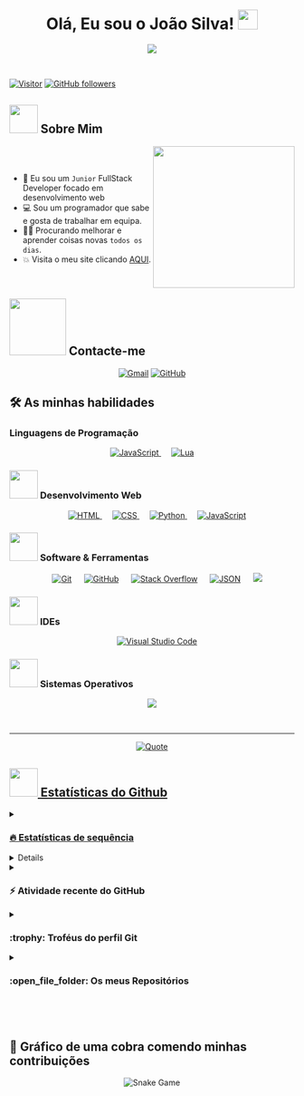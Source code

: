 <h1 align="center">Olá, Eu sou o João Silva! <img src="https://media.giphy.com/media/hvRJCLFzcasrR4ia7z/giphy.gif" width="35"></h1>
<p align="center">
  <a href="https://github.com/DenverCoder1/readme-typing-svg"><img src="https://readme-typing-svg.herokuapp.com?font=Time+New+Roman&color=%23C8BE25&size=25&center=true&vCenter=true&width=600&height=100&lines=Junior+FullStack+Developer;NetWorking+Student;Good+Team+Worker;B7WEB+Student;Always+learning+new+things"></a>
</p>


<br>

[![Visitor](https://visitor-badge.laobi.icu/badge?page_id=Z4Dev)](https://github.com/Z4Dev) [![GitHub followers](https://img.shields.io/github/followers/Z4Dev.svg?style=social&label=Follow)](https://github.com/Z4Dev?tab=followers)

	
## <picture><img src = "https://github.com/7oSkaaa/7oSkaaa/blob/main/Images/about_me.gif?raw=true" width = 50px></picture> Sobre Mim

<picture> <img align="right" src="https://github.com/7oSkaaa/7oSkaaa/blob/main/Images/Right_Side.gif?raw=true" width = 250px></picture>

<br><br>

- :school: Eu sou um `Junior` FullStack Developer focado em desenvolvimento web 
- :computer: Sou um programador que sabe e gosta de trabalhar em equipa.
- :student: Procurando melhorar e aprender coisas novas `todos os dias`.
- :boom: Visita o meu site clicando [AQUI](https://vitti-js.netlify.app/).
<br>

## <picture> <img src="https://github.com/7oSkaaa/7oSkaaa/blob/main/Images/Connect-with-me.gif?raw=true" width="100px"> </picture> Contacte-me
<p align="center">
	<a href="mailto:z4kreyyt@gmail.com"><img img src="https://img.shields.io/badge/gmail-%23EA4335.svg?style=plastic&logo=gmail&logoColor=white" alt="Gmail"/></a>
	<a href="https://github.com/Z4Dev"><img src="https://img.shields.io/badge/github-%23181717.svg?style=plastic&logo=github&logoColor=white" alt="GitHub"/></a>
</p>



## 🛠️ As minhas habilidades

### Linguagens de Programação

<p align="center"> 
  <a href="https://developer.mozilla.org/en-US/docs/Web/JavaScript" target="_blank"> 
     <img alt="JavaScript" src="https://img.shields.io/badge/JavaScript%20-%23F7DF1E.svg?style=plastic&logo=javascript&logoColor=black">
   </a>
  &emsp;
   <a href="https://img.shields.io/badge/Lua%20-blue.svg?style=plastic&logo=lua&logoColor=white" target="_blank">
    <img alt="Lua" src="https://img.shields.io/badge/Lua%20-blue.svg?style=plastic&logo=lua&logoColor=white">
  </a>
</p>

### <picture> <img src = "https://github.com/7oSkaaa/7oSkaaa/blob/main/Images/Front_End.gif?raw=true" width = 50px>  </picture> Desenvolvimento Web
<p align="center"> 
  &emsp; 
  <a href="https://www.w3.org/html/" target="_blank"> 
   <img alt="HTML" src="https://img.shields.io/badge/HTML5%20-%23E34F26.svg?style=plastic&logo=html5&logoColor=white">
  </a>   
  &emsp;
  <a href="https://www.w3schools.com/css/" target="_blank">
    <img alt="CSS" src="https://img.shields.io/badge/CSS%20-%231572B6.svg?style=plastic&logo=css3&logoColor=white">
  </a> 
  &emsp;
  <a href="https://www.python.org" target="_blank">
    <img alt="Python" src="https://img.shields.io/badge/react-%2361DAFB.svg?style=plastic&logo=React&logoColor=black">
  </a>
  &emsp;
  <a href="https://developer.mozilla.org/en-US/docs/Web/JavaScript" target="_blank"> 
     <img alt="JavaScript" src="https://img.shields.io/badge/JavaScript%20-%23F7DF1E.svg?style=plastic&logo=javascript&logoColor=black">
   </a>
</p>

 ### <picture> <img src = "https://github.com/7oSkaaa/7oSkaaa/blob/main/Images/Software_Tools.gif?raw=true" width = 50px>  </picture> Software & Ferramentas
 
<p align="center">
  &emsp;
    <a href="#"><img alt="Git" src="https://img.shields.io/badge/Git%20-%23F05033.svg?style=plastic&logo=git&logoColor=white"></a>
  &emsp;
    <a href="#"><img alt="GitHub" src="https://img.shields.io/badge/github-%23181717.svg?style=plastic&logo=github&logoColor=white"></a>
  &emsp;
    <a href="#"><img alt="Stack Overflow" src="https://img.shields.io/badge/-Stack%20Overflow-FE7A16?style=plastic&logo=stack-overflow&logoColor=white"></a>
  &emsp;
    <a href="#"><img alt="JSON" img src="https://img.shields.io/badge/json-%23000000.svg?style=plastic&logo=json&logoColor=white"></a>
  &emsp;
    <a href="#"><img src="https://img.shields.io/badge/mysql-%234479A1.svg?&style=plastic&logo=mysql&logoColor=white"/></a>
</p>

 ### <picture> <img src = "https://github.com/7oSkaaa/7oSkaaa/blob/main/Images/IDEs.gif?raw=true" width = 50px>  </picture> IDEs
 
<p align="center">
  &emsp;
    <a href="#"><img alt="Visual Studio Code" src="https://img.shields.io/badge/Visual%20Studio%20Code-0078d7.svg?style=plastic&logo=visual-studio-code&logoColor=white"></a>
</p>

 ### <picture> <img src = "https://github.com/7oSkaaa/7oSkaaa/blob/main/Images/OS.gif?raw=true" width = 50px>  </picture> Sistemas Operativos
 
<p align="center">
    <a href="#"><img src="https://img.shields.io/badge/Windows-0078D6?style=plastic&logo=windows&logoColor=white"></a>
</p>

<br> 

---

<p align = "center">
	<a href="https://github.com/piyushsuthar/github-readme-quotes"> <img alt = "Quote" src="https://quotes-github-readme.vercel.app/api?type=horizontal&theme=dracula&animation=grow_out_in&quote=%C3%89%20bom%20celebrar%20o%20sucesso,%20mas%20%C3%A9%20mais%20importante%20aprender%20com%20as%20li%C3%A7%C3%B5es%20do%20fracasso&author=Bill%20Gates">
</p>

## <picture> <img src = "https://github.com/7oSkaaa/7oSkaaa/blob/main/Images/Statistics.gif?raw=true" width = 50px>  </picture> Estatísticas do Github

<details><summary><h3> 🔥 Estatísticas de sequência</h3></summary>

----	

<p align="center"><img src="https://github-readme-streak-stats.herokuapp.com/?user=Z4DEV&theme=dracula" alt="Z4Dev" /></p>

</details>
  
<details><summary><h3>💻 Estatísticas do perfil do GitHub</h3></summary>

----
	
<p align="center">
    <a href="https://github.com/anuraghazra/github-readme-stats">
	    <img alt="Z4Dev's Github Stats" src="https://github-readme-stats.vercel.app/api?username=Z4Dev&show_icons=true&count_private=true&locale=en&theme=dracula&layout=compact" height="230px"/></a>
	  <img src="https://github-readme-stats.vercel.app/api/top-langs?username=Z4Dev&langs_count=10&show_icons=true&locale=en&theme=dracula" alt="Z4Dev" height="230px"/>
<br/>

  <b>Note:</b>As minhas principais linguagens em que meu código público consiste não refletem experiência ou nível de habilidade.
  </p>
</details>

<details><summary><h3>⚡ Atividade recente do GitHub</h3></summary>

----
	
[![Z4Dev's github activity graph](https://github-readme-activity-graph.cyclic.app/graph?username=Z4Dev&theme=dracula)](https://github.com/Z4Dev/github-readme-activity-graph)

 
</details>

<details><summary> <h3> :trophy: Troféus do perfil Git </h3></summary>

----
	
<p align="center"> <a href="https://github.com/ryo-ma/github-profile-trophy"><img src="https://github-profile-trophy.vercel.app/?username=Z4Dev&layout=compact&theme=dracula&column=4&margin-w=15&margin-h=15" alt="Z4Dev" /></a> </p>

[![@7oskaa's Holopin board](https://holopin.io/api/user/board?user=Z4Dev)](https://holopin.io/@Z4Dev)
	
</details>
	
<details><summary><h3> :open_file_folder: Os meus Repositórios </h3></summary>

----
	
<div>
  <p align="center">
	<a href="https://github.com/Z4Dev/MorenuEncomenda-Dropado-">
      		<img src="https://github-readme-stats.vercel.app/api/pin/?username=Z4Dev&repo=MorenuEncomenda-Dropado-&theme=dracula" alt="GitHub Stats" />
    	</a>
	<a href="https://github.com/Z4Dev/Google">
      		<img src="https://github-readme-stats.vercel.app/api/pin/?username=Z4Dev&repo=Google&theme=dracula" alt="GitHub Stats" />
    	</a>
	<a href="https://github.com/Z4Dev/node-simple-shortener/">
      		<img src="https://github-readme-stats.vercel.app/api/pin/?username=Z4Dev&repo=node-simple-shortener&theme=dracula" alt="GitHub Stats" />
    	</a>
  </p>
</div>
</details>

</br></br>
	
## 🐍 Gráfico de uma cobra comendo minhas contribuições
	
<p align = "center">
	<img src = "https://github.com/Z4Dev/Z4Dev/blob/output/github-contribution-grid-snake.svg?" alt = "Snake Game"/>
</p>
